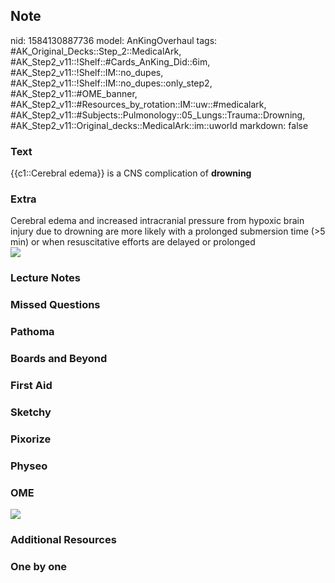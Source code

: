## Note
nid: 1584130887736
model: AnKingOverhaul
tags: #AK_Original_Decks::Step_2::MedicalArk, #AK_Step2_v11::!Shelf::#Cards_AnKing_Did::6im, #AK_Step2_v11::!Shelf::IM::no_dupes, #AK_Step2_v11::!Shelf::IM::no_dupes::only_step2, #AK_Step2_v11::#OME_banner, #AK_Step2_v11::#Resources_by_rotation::IM::uw::#medicalark, #AK_Step2_v11::#Subjects::Pulmonology::05_Lungs::Trauma::Drowning, #AK_Step2_v11::Original_decks::MedicalArk::im::uworld
markdown: false

### Text
{{c1::Cerebral edema}} is a CNS complication of <b>drowning</b>

### Extra
<div>
  Cerebral edema and increased intracranial pressure from hypoxic
  brain injury due to drowning are more likely with a prolonged
  submersion time (>5 min) or when resuscitative efforts are
  delayed or prolonged
</div><img src=
"paste-bff7eee50c9a9e6a53f01633de6db1ce07ef1ca6.jpg">

### Lecture Notes


### Missed Questions


### Pathoma


### Boards and Beyond


### First Aid


### Sketchy


### Pixorize


### Physeo


### OME
<div class="ome-widget">
  <a href="https://onlinemeded.org?ref=anki"><img src=
  "_OME_AnkiFlashcards_General_7.png"></a>
</div>

### Additional Resources


### One by one

